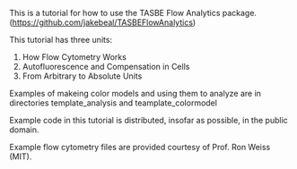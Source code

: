 This is a tutorial for how to use the TASBE Flow Analytics package.
(https://github.com/jakebeal/TASBEFlowAnalytics)

This tutorial has three units:

1. How Flow Cytometry Works
2. Autofluorescence and Compensation in Cells
3. From Arbitrary to Absolute Units

Examples of makeing color models and using them to analyze are in
directories template_analysis and teamplate_colormodel

Example code in this tutorial is distributed, insofar as possible, in
the public domain.

Example flow cytometry files are provided courtesy of Prof. Ron Weiss (MIT).
